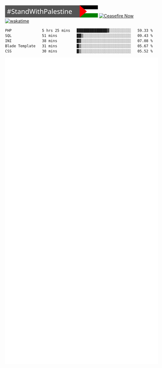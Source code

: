 [![github](https://raw.githubusercontent.com/saedyousef/StandWithPalestine/main/badges/flat/StandWithPalestine.svg)](https://github.com/saedyousef/StandWithPalestine)
[![Ceasefire Now](https://badge.techforpalestine.org/default)](https://techforpalestine.org/learn-more)
[![wakatime](https://wakatime.com/badge/user/03bf07e2-4c78-4826-8603-8922f0241061.svg)](https://wakatime.com/@03bf07e2-4c78-4826-8603-8922f0241061)
<!-- [![committers.top badge](https://user-badge.committers.top/jordan_private/saedyousef.svg)](https://user-badge.committers.top/jordan_private/saedyousef) -->

<!-- ![Profile Views](https://visitor-badge.glitch.me/badge?page_id=saedyousef.saedyousef&left_color=grey&right_color=blue&left_text=👀+Profile+Views) -->



<!-- <img src="https://github-readme-stats.vercel.app/api?username=saedyousef&show_icons=true&count_private=true" width="100%" /> --> 

<!--START_SECTION:waka-->

```txt
PHP              5 hrs 25 mins   ██████████████▓░░░░░░░░░░   59.33 %
SQL              51 mins         ██▒░░░░░░░░░░░░░░░░░░░░░░   09.43 %
INI              38 mins         █▓░░░░░░░░░░░░░░░░░░░░░░░   07.08 %
Blade Template   31 mins         █▒░░░░░░░░░░░░░░░░░░░░░░░   05.67 %
CSS              30 mins         █▒░░░░░░░░░░░░░░░░░░░░░░░   05.52 %
```

<!--END_SECTION:waka-->
    
<!-- ![github contribution grid snake animation](https://raw.githubusercontent.com/saedyousef/saedyousef/output/github-contribution-grid-snake.svg) -->


![Metrics](./github-metrics.svg)
